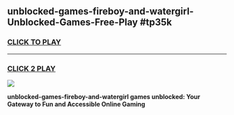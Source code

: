 
## unblocked-games-fireboy-and-watergirl-Unblocked-Games-Free-Play #tp35k
<h3>
<a href="https://us.freeplayer.one?title=unblocked-games-fireboy-and-watergirl&ref=9M">CLICK TO PLAY</a></h3>
<hr>

<h3>
<a href="https://us.freeplayer.one?title=unblocked-games-fireboy-and-watergirl&ref=9M">CLICK 2 PLAY</a>
  
</h3>

<a href="https://us.freeplayer.one?title=unblocked-games-fireboy-and-watergirl&ref=9M"><img src="https://clearcache.store/games.png"></a>


**unblocked-games-fireboy-and-watergirl games unblocked: Your Gateway to Fun and Accessible Online Gaming**
